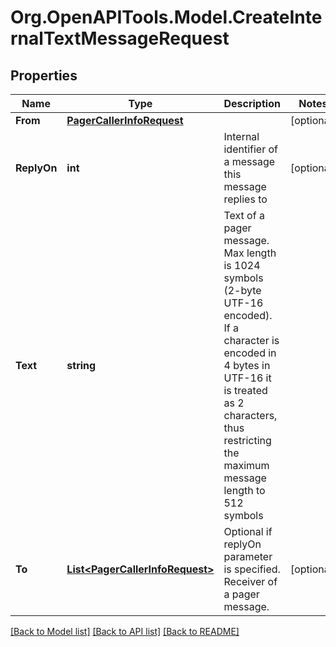 
# Org.OpenAPITools.Model.CreateInternalTextMessageRequest

## Properties

Name | Type | Description | Notes
------------ | ------------- | ------------- | -------------
**From** | [**PagerCallerInfoRequest**](PagerCallerInfoRequest.md) |  | [optional] 
**ReplyOn** | **int** | Internal identifier of a message this message replies to | [optional] 
**Text** | **string** | Text of a pager message. Max length is 1024 symbols (2-byte UTF-16 encoded). If a character is encoded in 4 bytes in UTF-16 it is treated as 2 characters, thus restricting the maximum message length to 512 symbols | 
**To** | [**List&lt;PagerCallerInfoRequest&gt;**](PagerCallerInfoRequest.md) | Optional if replyOn parameter is specified. Receiver of a pager message. | [optional] 

[[Back to Model list]](../README.md#documentation-for-models)
[[Back to API list]](../README.md#documentation-for-api-endpoints)
[[Back to README]](../README.md)

